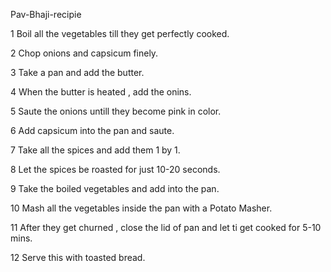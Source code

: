 Pav-Bhaji-recipie

1 Boil all the vegetables till they get perfectly cooked.

2 Chop onions and capsicum finely.

3 Take a pan and add the butter.

4 When the butter is heated , add the onins.

5 Saute the onions untill they become pink in color.

6 Add capsicum into the pan and saute.

7 Take all the spices and add them 1 by 1.

8 Let the spices be roasted for just 10-20 seconds.

9 Take the boiled vegetables and add into the pan.

10 Mash all the vegetables inside the pan with a Potato Masher.

11 After they get churned , close the lid of pan and let ti get cooked for 5-10 mins.

12 Serve this with toasted bread.


